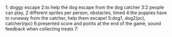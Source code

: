 1: doggy escape
2:to help the dog escape from the dog catcher
3:2 people can play, 2 different sprites per person, obstacles, timed
4:the puppies have to runaway from the catcher, help them escape!
5:dog1, dog2(pc), catcher(npc) 
6:presented score and points at the end of the game, sound feedback when collecting treats
7: